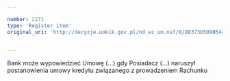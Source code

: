 ```yaml
---

number: 2271
type: 'Register item'
original_uri: 'http://decyzje.uokik.gov.pl/nd_wz_um.nsf/0/8E373D509B5443A9C125786F003CBCEC?OpenDocument'


---
```


Bank może wypowiedzieć Umowę (...) gdy Posiadacz (...) naruszył postanowienia umowy kredytu związanego z prowadzeniem Rachunku
